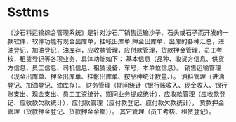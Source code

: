 # Ssttms
 《沙石料运输综合管理系统》是针对沙石厂销售运输沙子、石头或石子而开发的一款软件，软件功能有现金出库单，挂帐出库单,押金出库单，出库的各种汇总，进油登记，加油登记，油库存，应收款管理，应付款管理，货款押金管理，员工考核，租赁登记等各项业务，具体功能如下： 基本信息（品种、收货方信息、供货方信息、员工信息、司机信息、租赁设备、车号，本单位信息）。 销售运输管理（现金出库单、押金出库单、挂帐出库单、按品种统计数量、）。 油料管理（进油登记、加油登记、油库存）。 财务管理（期间统计（银行账收入、现金收入、银行账支出、现金支出、员工工资统计、期间业务提成统计），应收款管理（应收款登记、应收款欠款统计），应付款管理（应付款登记、应付款欠款统计）， 货款押金管理（货款押金登记、货款押金余额））。 其它管理（员工考核、租赁登记）。 
